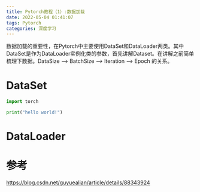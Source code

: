 ```yaml
---
title: Pytorch教程（1）:数据加载
date: 2022-05-04 01:41:07
tags: Pytorch
categories: 深度学习
---
```


数据加载的重要性，在Pytorch中主要使用DataSet和DataLoader两类。其中DataSet是作为DataLoader实例化类的参数，首先讲解Dataset。在讲解之前简单梳理下数据。DataSize --> BatchSize --> Iteration --> Epoch 的关系。


# DataSet

``` python
import torch

print("hello world!")
```

# DataLoader


# 参考
https://blog.csdn.net/guyuealian/article/details/88343924

